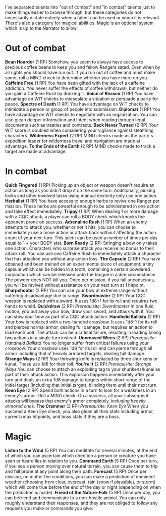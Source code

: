 I've separated talents into "out of combat" and "in combat" talents just to make things easier to browse through, but these categories do not necessarily dictate entirely when a talent can be used or when it is relevant.
There's also a category for magical abilities. Magic is an optional system which is up to the Narrator to allow.
# Out of combat
**Bean Hoarder** (1 RP)
Somehow, you seem to always have access to precious coffee beans to keep you and fellow Rangers sated. Even when by all rights you should have run out. If you run out of coffee and must make some, roll a MIND check to determine whether you have more on you.
**Caffeine Free** (1 RP)
You have been gifted with the lack of a caffeine addiction. You never suffer the effects of coffee withdrawal, but neither do you gain a Caffeine Rush by drinking it.
**Voice of Reason** (1 RP)
You have advantage on WIT checks to deescalate a situation or persuade a party for peace.
**Spectre of Death** (1 RP)
You have advantage on WIT checks to intimidate a person or group of people into submission.
**Diplomat** (1 RP)
You have advantage on WIT checks to negotiate with an organization. You can also glean deeper information and intent when reading through legal documents such as treaties and contracts.
**Back Never Turned** (2 RP)
Your WIT score is doubled when considering your vigilance against stealthing characters.
**Wilderness Expert** (2 RP)
MIND checks made as the party's expedition leader for wilderness travel and navigation are made at advantage.
**To the Ends of the Earth** (2 RP)
MIND checks made to track a target are made at advantage.
# In combat
**Quick Fingered** (1 RP)
Picking up an object or weapon doesn't require an action as long as you didn't drop it on the same turn. Additionally, picking locks and other involved tasks using manual dexterity only use one action.
**Herbalist** (1 RP)
You have access to enough herbs to revive one Ranger per mission. These herbs are powerful enough to be administered in one action and take effect immediately.
**Trippy** (1 RP)
When dealing 1 or more damage with a CQC attack, a player can roll a BODY check which knocks the opponent prone on success.
**Adrenaline Rush** (1 RP)
When an enemy attempts to attack you, whether or not it hits, you can choose to immediately use a move action or attack back without affecting the action count of your next turn. This talent can be used a number of times per day equal to 1 + your BODY stat.
**Born Ready** (2 RP)
Stringing a bow only takes one action. Characters who surprise attack you receive no bonus to their attack roll. You can use one Caffeine Rush to immediately attack a character that has attacked you without any action loss.
**The Capsule** (2 RP)
You have obtained and been trained on an experimental piece of equipment: a tiny capsule which can be hidden in a tooth, containing a certain powdered concoction which can be released onto the tongue in a dire circumstance. The powder does NOT kill you. Once per mission, if you fall unconscious, you will be revived without assistance on your next turn at 1 hitpoint.
**Sharpshooter** (2 RP)
You can use your bow at extreme range without suffering disadvantage due to range.
**Swordmaster** (2 RP)
Your CQC weapon is replaced with a sword. It uses 1d8+1 for its roll and requires two hands to wield.
**Quickdraw** (2 RP)
*Prerequisite: Swordmaster*
In one fluid motion, you put away your bow, draw your sword, and attack with it. You can stow your bow as part of a CQC attack action.
**Handheld Ballista** (2 RP)
Your bow is replaced with a two-handed crossbow. It uses 1d8-1 for its roll and pierces normal armor, dealing full damage, but requires an action to load each bolt. The attack can be a critical failure, resulting in loading taking two actions in a single turn instead.
**Uncrossed Wires** (2 RP)
*Prerequisite: Handheld Ballista*
You no longer suffer from critical failures using your crossbow. Your crossbow uses 1d8 for its roll and can pierce through all armor including that of heavily armored targets, dealing full damage.
**Strange Ways** (2 RP)
Your throwing knife is replaced by three shurikens or kunai. These use 1d8 for their roll.
**You're It** (2 RP)
*Prerequisite: Strange Ways*
You can choose to attach an exploding tag to your shurikens/kunai as part of their attack action. This explosion happens immediately after your turn and deals an extra 1d8 damage to targets within short range of the initial target (including that initial target), blinding them until their next turn.
**Keen Eye** (2 RP)
Spend both actions in a turn to look for a weakness in an enemy's armor. Roll a MIND check. On a success, all your subsequent attacks will bypass that enemy's armor completely, *including heavily armored ones*.
**The Crammer** (2 RP)
*Prerequisite: Keen Eye*
When you succeed a Keen Eye check, you also glean all their stats including armor, current+max hitpoints, and boss stats if they are a boss.
# Magic
**Listen to the Wind** (5 RP)
You can meditate for several minutes, at the end of which you can ascertain which direction a person or creature you have seen or heard lies in relation to you.
**Command Earth** (5 RP)
Once per turn, if you see a person moving over natural terrain, you can cause them to trip and fall prone at any point along their path.
**Forecast** (5 RP)
Once per mission, no matter the conditions, you can make a prediction of imminent weather (choosing from clear, overcast, rain (snow if plausible), or storm) which will come true before the end of the day or night (depending on when the prediction is made).
**Friend of the Nature-Folk** (5 RP)
Once per day, you can befriend and communicate to a non-hostile animal. You can only roughly understand their responses, and they are not obliged to follow any requests you make or commands you give.